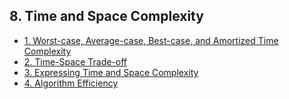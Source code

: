 ## 8. Time and Space Complexity 

- [1. Worst-case, Average-case, Best-case, and Amortized Time Complexity](1__Worst-case__Average-case__Best-case__and_Amortized_Time_Complexity/readme.md) 
- [2. Time-Space Trade-off](2__Time-Space_Trade-off/readme.md) 
- [3. Expressing Time and Space Complexity](3__Expressing_Time_and_Space_Complexity/readme.md) 
- [4. Algorithm Efficiency](4__Algorithm_Efficiency/readme.md) 
